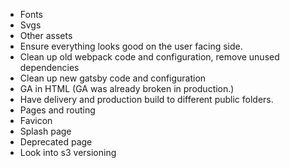 * Fonts
* Svgs
* Other assets
* Ensure everything looks good on the user facing side.
* Clean up old webpack code and configuration, remove unused dependencies
* Clean up new gatsby code and configuration
* GA in HTML (GA was already broken in production.)
* Have delivery and production build to different public folders.
* Pages and routing
* Favicon
* Splash page
* Deprecated page
* Look into s3 versioning